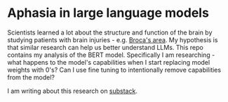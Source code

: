 # Aphasia in large language models

Scientists learned a lot about the structure and function of the brain by studying patients with brain injuries - e.g. [Broca's area](https://en.wikipedia.org/wiki/Broca%27s_area). My hypothesis is that similar research can help us better understand LLMs. This repo contains my analysis of the BERT model. Specifically I am researching - what happens to the model's capabilities when I start replacing model weights with 0's? Can I use fine tuning to intentionally remove capabilities from the model?

I am writing about this research on [substack](https://indiequant.substack.com/p/building-b0rt).
